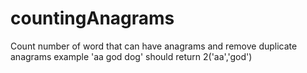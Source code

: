 # countingAnagrams

Count number of word that can have anagrams and remove duplicate anagrams
example 'aa god dog' should return 2('aa','god')
